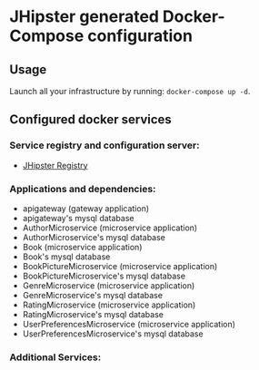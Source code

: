 # JHipster generated Docker-Compose configuration

## Usage

Launch all your infrastructure by running: `docker-compose up -d`.

## Configured docker services

### Service registry and configuration server:
- [JHipster Registry](http://localhost:8761)

### Applications and dependencies:
- apigateway (gateway application)
- apigateway's mysql database
- AuthorMicroservice (microservice application)
- AuthorMicroservice's mysql database
- Book (microservice application)
- Book's mysql database
- BookPictureMicroservice (microservice application)
- BookPictureMicroservice's mysql database
- GenreMicroservice (microservice application)
- GenreMicroservice's mysql database
- RatingMicroservice (microservice application)
- RatingMicroservice's mysql database
- UserPreferencesMicroservice (microservice application)
- UserPreferencesMicroservice's mysql database

### Additional Services:

